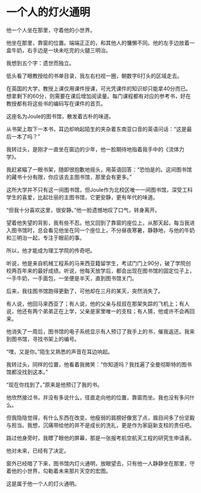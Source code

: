 # 一个人的灯火通明

他一个人坐在那里，守着他的小世界。 

他坐在那里，靠窗的位置。端端正正的，和其他人的慵懒不同。他的左手边放着一盒牛奶，右手边是一块未吃完的火腿三明治。 

我想到五个字：遗世而独立。 

低头看了眼教授给的书单目录，我左右扫视一圈，朝数字6打头的区域走去。 

在英国的大学，教授上课仅用课件授课，可光凭课件的知识却只能拿40分而已。想拿剩下的60分，则需要在课后增加阅读量。每门课程都有对应的参考书，好在教授都有将这些书的编码写在课件的首页。 

这座名为Joule的图书馆，散发着古朴的味道。 

从书架上取下一本书，耳边却响起陌生的夹杂着东南亚口音的英语问话：“这是最后一本了吗？” 

我转过头，是刚才一直坐在窗边的少年，他一脸期待地指着我手中的《流体力学》。 

我赶紧瞄了一眼书架，随即很抱歉地摇头，用英语回答：“恐怕是的。这间图书馆的藏书十分有限，你应该去主图书馆，那里会有更多。” 

这所大学并不只有这一间图书馆，但Joule作为北校区唯一一间图书馆，深受工科学生的喜爱，比起壮丽的主图书馆，它更安静，更有年代的味道。 

“但我十分喜欢这里，很安静。”他一脸遗憾地叹了口气，转身离开。 

望着他失望的背影，我有些不忍。他又回到了靠窗的座位上，从那天起，每当我进入图书馆时，总会看见他坐在同一个座位上，不分昼夜寒暑，静静地，与他的牛奶和三明治一起，专注于眼前的事。 

所以，他才能成为理工学院的传奇吧。 

听说，他是来自机械工程系的马来西亚籍留学生，考试门门上90分，破了学院创校两百年来的最好成绩。听说，他每天放学后，都会出现在图书馆的固定位子上，一手牛奶，一手面包，一坐便是半天，直到图书馆关门。 

后来，我往图书馆跑得更勤了，可他却在三月的某天，突然消失了。 

有人说，他回马来西亚了；有人说，他的父亲与叔叔在那架失踪的飞机上；有人说，他还有两个弟弟正在上学，父亲是家里唯一的支柱；有人猜，他或许不会再回来。 

他消失了一周后，图书馆的电子系统显示有人预订了我手上的书，催我返还。我来到图书馆，寻找书架上的编号。 

“嘿，又是你。”陌生又熟悉的声音在耳边响起。 

我转过头，同样的位置，他看着我微笑：“你知道吗？我找遍了全曼彻斯特的图书馆都没找到这本。” 

“现在你找到了。”原来是他预订了我的书。 

他欣然接过书，并没有多说什么，径直走向他的位置，靠窗而坐。我也没有多问什么。 

但我隐隐觉得，有什么东西在改变。他瘦弱的肩膀好像宽了点，眉目间多了份坚毅与担当。我想，沉痛带给他的并不是成长的洗礼，更是作为家庭新支柱的责任吧。 

路过他身旁时，我瞟了眼他的屏幕，那是一张报考航空航天工程的研究生申请表。 

他对未来，已经有了决定。 

窗外已经暗了下来，图书馆内灯火通明，放眼望去，只有他一人静静坐在那里，守着他的小世界，勾勒着未来那片天空的宏图。 

这是属于他一个人的灯火通明。